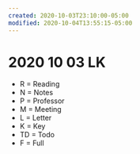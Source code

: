 ```yaml
---
created: 2020-10-03T23:10:00-05:00
modified: 2020-10-04T13:55:15-05:00
---
```


# 2020 10 03 LK

- R = Reading
- N = Notes
- P = Professor
- M = Meeting
- L = Letter
- K = Key
- TD = Todo
- F = Full